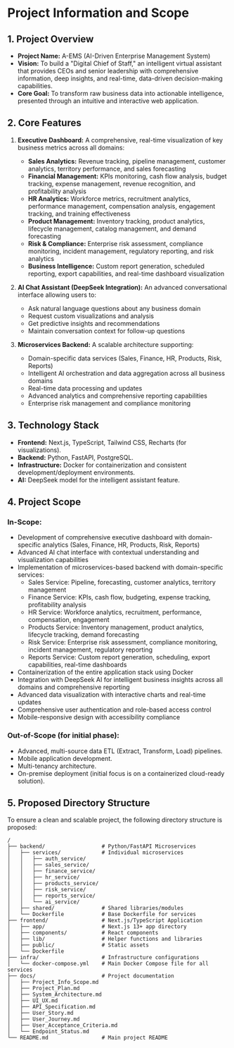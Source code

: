 # Project Information and Scope

## 1. Project Overview

- **Project Name:** A-EMS (AI-Driven Enterprise Management System)
- **Vision:** To build a "Digital Chief of Staff," an intelligent virtual assistant that provides CEOs and senior leadership with comprehensive information, deep insights, and real-time, data-driven decision-making capabilities.
- **Core Goal:** To transform raw business data into actionable intelligence, presented through an intuitive and interactive web application.

## 2. Core Features

1.  **Executive Dashboard:** A comprehensive, real-time visualization of key business metrics across all domains:

    - **Sales Analytics:** Revenue tracking, pipeline management, customer analytics, territory performance, and sales forecasting
    - **Financial Management:** KPIs monitoring, cash flow analysis, budget tracking, expense management, revenue recognition, and profitability analysis
    - **HR Analytics:** Workforce metrics, recruitment analytics, performance management, compensation analysis, engagement tracking, and training effectiveness
    - **Product Management:** Inventory tracking, product analytics, lifecycle management, catalog management, and demand forecasting
    - **Risk & Compliance:** Enterprise risk assessment, compliance monitoring, incident management, regulatory reporting, and risk analytics
    - **Business Intelligence:** Custom report generation, scheduled reporting, export capabilities, and real-time dashboard visualization

2.  **AI Chat Assistant (DeepSeek Integration):** An advanced conversational interface allowing users to:

    - Ask natural language questions about any business domain
    - Request custom visualizations and analysis
    - Get predictive insights and recommendations
    - Maintain conversation context for follow-up questions

3.  **Microservices Backend:** A scalable architecture supporting:
    - Domain-specific data services (Sales, Finance, HR, Products, Risk, Reports)
    - Intelligent AI orchestration and data aggregation across all business domains
    - Real-time data processing and updates
    - Advanced analytics and comprehensive reporting capabilities
    - Enterprise risk management and compliance monitoring

## 3. Technology Stack

- **Frontend:** Next.js, TypeScript, Tailwind CSS, Recharts (for visualizations).
- **Backend:** Python, FastAPI, PostgreSQL.
- **Infrastructure:** Docker for containerization and consistent development/deployment environments.
- **AI:** DeepSeek model for the intelligent assistant feature.

## 4. Project Scope

### In-Scope:

- Development of comprehensive executive dashboard with domain-specific analytics (Sales, Finance, HR, Products, Risk, Reports)
- Advanced AI chat interface with contextual understanding and visualization capabilities
- Implementation of microservices-based backend with domain-specific services:
  - Sales Service: Pipeline, forecasting, customer analytics, territory management
  - Finance Service: KPIs, cash flow, budgeting, expense tracking, profitability analysis
  - HR Service: Workforce analytics, recruitment, performance, compensation, engagement
  - Products Service: Inventory management, product analytics, lifecycle tracking, demand forecasting
  - Risk Service: Enterprise risk assessment, compliance monitoring, incident management, regulatory reporting
  - Reports Service: Custom report generation, scheduling, export capabilities, real-time dashboards
- Containerization of the entire application stack using Docker
- Integration with DeepSeek AI for intelligent business insights across all domains and comprehensive reporting
- Advanced data visualization with interactive charts and real-time updates
- Comprehensive user authentication and role-based access control
- Mobile-responsive design with accessibility compliance

### Out-of-Scope (for initial phase):

- Advanced, multi-source data ETL (Extract, Transform, Load) pipelines.
- Mobile application development.
- Multi-tenancy architecture.
- On-premise deployment (initial focus is on a containerized cloud-ready solution).

## 5. Proposed Directory Structure

To ensure a clean and scalable project, the following directory structure is proposed:

```
/
├── backend/                  # Python/FastAPI Microservices
│   ├── services/             # Individual microservices
│   │   ├── auth_service/
│   │   ├── sales_service/
│   │   ├── finance_service/
│   │   ├── hr_service/
│   │   ├── products_service/
│   │   ├── risk_service/
│   │   ├── reports_service/
│   │   └── ai_service/
│   ├── shared/               # Shared libraries/modules
│   └── Dockerfile            # Base Dockerfile for services
├── frontend/                 # Next.js/TypeScript Application
│   ├── app/                  # Next.js 13+ app directory
│   ├── components/           # React components
│   ├── lib/                  # Helper functions and libraries
│   ├── public/               # Static assets
│   └── Dockerfile
├── infra/                    # Infrastructure configurations
│   └── docker-compose.yml    # Main Docker Compose file for all services
├── docs/                     # Project documentation
│   ├── Project_Info_Scope.md
│   ├── Project_Plan.md
│   ├── System_Architecture.md
│   ├── UI_UX.md
│   ├── API_Specification.md
│   ├── User_Story.md
│   ├── User_Journey.md
│   ├── User_Acceptance_Criteria.md
│   └── Endpoint_Status.md
└── README.md                 # Main project README
```
